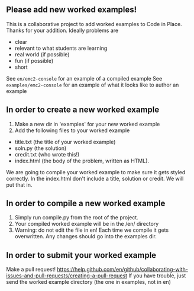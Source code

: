 ## Please add new worked examples!
This is a collaborative project to add worked examples to Code in Place. Thanks for your addition. Ideally problems are
- clear
- relevant to what students are learning
- real world (if possible)
- fun (if possible)
- short 

See `en/emc2-console` for an example of a compiled example
See `examples/emc2-console` for an example of what it looks like to author an example

## In order to create a new worked example 
1. Make a new dir in 'examples' for your new worked example
1. Add the following files to your worked example
+ title.txt (the title of your worked example)
+ soln.py (the solution)
+ credit.txt (who wrote this!)
+ index.html (the body of the problem, written as HTML).

We are going to compile your worked example to make sure it gets styled correctly. In the index.html don't include a title, 
solution or credit. We will put that in.

## In order to compile a new worked example 
1. Simply run compile.py from the root of the project.
2. Your compiled worked example will be in the /en/ directory
3. Warning: do not edit the file in en! Each time we compile it gets overwritten. Any changes should go into the examples dir.

## In order to submit your worked example
Make a pull request!
https://help.github.com/en/github/collaborating-with-issues-and-pull-requests/creating-a-pull-request
If you have trouble, just send the worked example directory (the one in examples, not in en)
